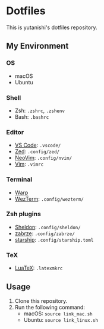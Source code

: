 # Dotfiles

This is yutanishi's dotfiles repository.

## My Environment

### OS

- macOS
- Ubuntu

### Shell

- Zsh: `.zshrc`, `.zshenv`
- Bash: `.bashrc`

### Editor

- [VS Code](https://github.com/microsoft/vscode): `.vscode/`
- [Zed](https://github.com/zed-industries/zed): `.config/zed/`
- [NeoVim](https://github.com/neovim/neovim): `.config/nvim/`
- [Vim](https://github.com/vim/vim):  `.vimrc`

### Terminal

- [Warp](https://github.com/warpdotdev/Warp)
- [WezTerm](https://github.com/wez/wezterm): `.config/wezterm/`

### Zsh plugins

- [Sheldon](https://github.com/rossmacarthur/sheldon): `.config/sheldon/`
- [zabrze](https://github.com/Ryooooooga/zabrze): `.config/zabrze/`
- [starship](https://github.com/starship/starship): `.config/starship.toml`

### TeX

- [LuaTeX](https://www.luatex.org/): `.latexmkrc`

## Usage

1. Clone this repository.
2. Run the following command:
   - macOS: `source link_mac.sh`
   - Ubuntu: `source link_linux.sh`
